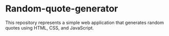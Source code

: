 # Random-quote-generator
This repository represents a simple web application that generates random quotes using HTML, CSS, and JavaScript.
